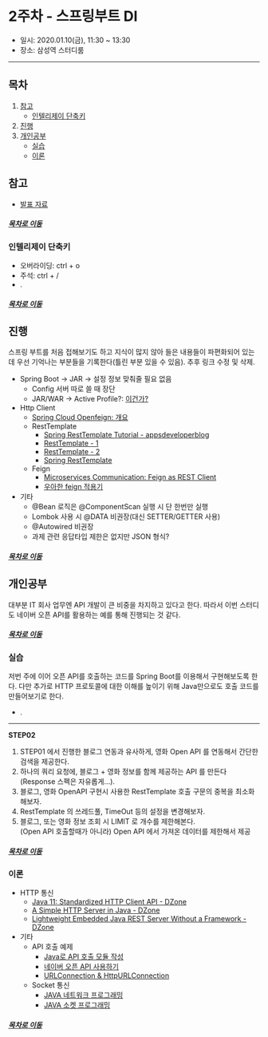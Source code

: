 2주차 - 스프링부트 DI
=====
* 일시: 2020.01.10(금), 11:30 ~ 13:30
* 장소: 삼성역 스터디룸
- - -
## 목차
1. [참고](#참고)
	* [인텔리제이 단축키](#인텔리제이-단축키)
2. [진행](#진행)
3. [개인공부](#개인공부)
	* [실습](#실습)
	* [이론](#이론)

## 참고
* [발표 자료](https://docs.google.com/presentation/d/1Eb05e4tT8LqZ_szpuk69-pjwjGXHIqtCORVVo2KxYiM/edit#slide=id.p)

##### [목차로 이동](#목차)

### 인텔리제이 단축키
* 오버라이딩: ctrl + o
* 주석: ctrl + /
* .

##### [목차로 이동](#목차)

## 진행
스프링 부트를 처음 접해보기도 하고 지식이 많지 않아 들은 내용들이 파편화되어 있는데 우선 기억나는 부분들을 기록한다(틀린 부분 있을 수 있음). 추후 링크 수정 및 삭제.

* Spring Boot → JAR → 설정 정보 맞춰줄 필요 없음
	* Config 서버 따로 쓸 때 장단
	* JAR/WAR → Active Profile?: [이건가?](https://heowc.tistory.com/38)
* Http Client
	* [Spring Cloud Openfeign: 개요](https://brunch.co.kr/@springboot/202)
	* RestTemplate
		* [Spring RestTemplate Tutorial - appsdeveloperblog](http://www.appsdeveloperblog.com/spring-resttemplate-tutorial/)
		* [RestTemplate - 1](https://sjh836.tistory.com/141)
		* [RestTemplate - 2](https://hoonmaro.tistory.com/46)
		* [Spring RestTemplate](https://vnthf.github.io/blog/Java-RestTemplate%EC%97%90-%EA%B4%80%ED%95%98%EC%97%AC/)
	* Feign
		* [Microservices Communication: Feign as REST Client](https://dzone.com/articles/microservices-communication-feign-as-rest-client)
		* [우아한 feign 적용기](http://woowabros.github.io/experience/2019/05/29/feign.html)
* 기타
	* @Bean 로직은 @ComponentScan 실행 시 단 한번만 실행
	* Lombok 사용 시 @DATA 비권장(대신 SETTER/GETTER 사용)
	* @Autowired 비권장
	* 과제 관련 응답타입 제한은 없지만 JSON 형식?
	
##### [목차로 이동](#목차)

## 개인공부
대부분 IT 회사 업무엔 API 개발이 큰 비중을 차지하고 있다고 한다. 따라서 이번 스터디도 네이버 오픈 API를 활용하는 예를 통해 진행되는 것 같다.

##### [목차로 이동](#목차)

### 실습
저번 주에 이어 오픈 API를 호출하는 코드를 Spring Boot를 이용해서 구현해보도록 한다. 다만 추가로 HTTP 프로토콜에 대한 이해를 높이기 위해 Java만으로도 호출 코드를 만들어보기로 한다.

* .

- - -
**STEP02**

1. STEP01 에서 진행한 블로그 연동과 유사하게, 영화 Open API 를 연동해서 간단한 검색을 제공한다.
2. 하나의 쿼리 요청에, 블로그 + 영화 정보를 함께 제공하는 API 를 만든다(Response 스펙은 자유롭게...).
2. 블로그, 영화 OpenAPI 구현시 사용한 RestTemplate 호출 구문의 중복을 최소화 해보자.
3. RestTemplate 의 쓰레드풀, TimeOut 등의 설정을 변경해보자.
4. 블로그, 또는 영화 정보 조회 시 LIMIT 로 개수를 제한해본다.  
   (Open API 호출할때가 아니라) Open API 에서 가져온 데이터를 제한해서 제공

##### [목차로 이동](#목차)

### 이론
* HTTP 통신
	* [Java 11: Standardized HTTP Client API - DZone](https://dzone.com/articles/java-11-standardized-http-client-api)
	* [A Simple HTTP Server in Java - DZone](https://dzone.com/articles/simple-http-server-in-java)
	* [Lightweight Embedded Java REST Server Without a Framework - DZone](https://dzone.com/articles/lightweight-embedded-java-rest-server-without-a-fr)
* 기타
	* API 호출 예제
		* [Java로 API 호출 모듈 작성](http://blog.naver.com/occidere/221241789173)
		* [네이버 오픈 API 사용하기](https://blog.naver.com/rnjsrldnd123/221496605706)
		* [URLConnection & HttpURLConnection](https://goddaehee.tistory.com/161)
	* Socket 통신
		* [JAVA 네트워크 프로그래밍](https://cornswrold.tistory.com/67)
		* [JAVA 소켓 프로그래밍](https://gangzzang.tistory.com/entry/Java-%EC%86%8C%EC%BC%93-%ED%94%84%EB%A1%9C%EA%B7%B8%EB%9E%98%EB%B0%8D)

##### [목차로 이동](#목차)